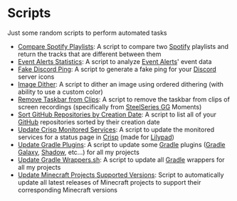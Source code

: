 # Scripts

Just some random scripts to perform automated tasks

- [Compare Spotify Playlists](/Scripts/Compare%20Spotify%20Playlists): A script to compare two [Spotify](https://spotify.com) playlists and return the tracks that are different between them
- [Event Alerts Statistics](/Scripts/Event%20Alerts%20Statistics): A script to analyze [Event Alerts](https://eventalerts.gg)' event data
- [Fake Discord Ping](/Scripts/Fake%20Discord%20Ping): A script to generate a fake ping for your [Discord](https://discord.com) server icons
- [Image Dither](/Scripts/Image%20Dither): A script to dither an image using ordered dithering (with ability to use a custom color)
- [Remove Taskbar from Clips](/Scripts/Remove%20Taskbar%20from%20Clips): A script to remove the taskbar from clips of screen recordings (specifically from [SteelSeries GG](https://steelseries.com/gg) Moments)
- [Sort GitHub Repositories by Creation Date](/Scripts/Sort%20GitHub%20Repositories%20by%20Creation%20Date): A script to list all of your [GitHub](https://github.com) repositories sorted by their creation date
- [Update Crisp Monitored Services](/Scripts/Update%20Crisp%20Monitored%20Services): A script to update the monitored services for a status page in [Crisp](http://crisp.chat) (made for [Lilypad](https://lilypad.gg))
- [Update Gradle Plugins](/Scripts/Update%20Gradle%20Plugins): A script to update some [Gradle](https://gradle.org) plugins ([Gradle Galaxy](https://github.com/srnyx/gradle-galaxy), [Shadow](https://github.com/GradleUp/shadow), etc...) for all my projects
- [Update Gradle Wrappers.sh](/Scripts/Update%20Gradle%20Wrappers.sh): A script to update all [Gradle](https://gradle.org) wrappers for all my projects
- [Update Minecraft Projects Supported Versions](/Scripts/Update%20Minecraft%20Projects%20Supported%20Versions): Script to automatically update all latest releases of Minecraft projects to support their corresponding Minecraft versions
